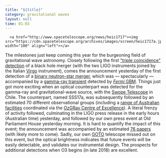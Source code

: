 ```yaml
---
title: "${title}"
category: gravitational waves
layout: null
time: 01:03
---
```

<!-- converted from blosxom format post by dkg 22.1.2022 -->
      <a href="http://www.spacetelescope.org/news/heic1717"><img src="https://cdn.spacetelescope.org/archives/images/screen/heic1717a.jpg" width="100" align="left"></a>
The milestones just keep coming this year for the burgeoning field of
gravitational wave astronomy. Closely following the first 
<a href="http://www.ligo.org/detections/GW170814.php">"triple coincidence"
detection</a> of a black hole merger (with the two LIGO instruments joined by
the Italian 
<a href="http://www.virgo-gw.eu">Virgo</a> instrument), comes the announcement
yesterday of the first detection of a 
<a href="http://www.ligo.org/detections/GW170817.php">binary neutron-star
merger</a>, which was &mdash; spectacularly &mdash; accompanied by a 
<a href="https://gcn.gsfc.nasa.gov/gcn3/21506.gcn3">gamma-ray transient</a> 
detected by 
<a href="https://fermi.gsfc.nasa.gov/science/instruments/gbm.html"><em>Fermi</em> GBM</a>. 
Things just got more exciting when an optical counterpart was detected for
the gamma-ray and gravitational-wave source, with the 
<a href="http://obs.carnegiescience.edu/swope">Swope Telescope</a> in Chile.
The counterpart, named SSS17a, was subsequently followed by an estimated 70
different observational groups (including a
<a href="https://arxiv.org/abs/1710.05846">range of Australian facilities</a>
coordinated via the 
<a href="http://www.ozgrav.org">OzGRav Centre of Excellence</a>).
A literal frenzy of activity followed, culminating in the LIGO press release
in the early hours (Australian time) yesterday, and followed by our own 
press event at Old Parliament House yesterday morning.
It is hard to quantify the impact of this event; the announcement was accompanied
by an estimated 
<a href="http://www.kilonovae.org">76 papers</a> (with likely more to come).
Sadly, our own
<a href="http://goto-observatory.org">GOTO</a> telescope missed out on this
event, but the optical brightness indicates that future events will be easily
detectable, and validates our instrumental design. The prospects for 
additional detections when O3 begins (in late 2018) are excellent.
